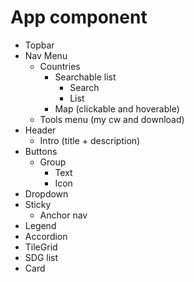 # App component

- Topbar
- Nav Menu
    - Countries
        - Searchable list
            - Search
            - List
        - Map (clickable and hoverable)
    - Tools menu (my cw and download)
- Header
    - Intro (title + description)
- Buttons
    - Group
        - Text
        - Icon
- Dropdown
- Sticky
    - Anchor nav
- Legend
- Accordion
- TileGrid
- SDG list
- Card